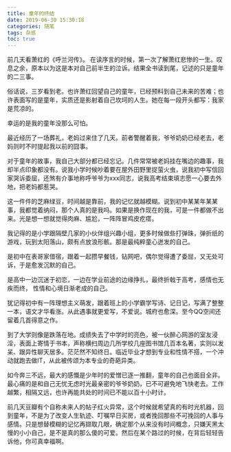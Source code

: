 ```yaml
---
title: 童年的终结
date: 2019-06-30 15:30:18
categories: 随笔
tags: 杂感
toc: true
---
```

前几天看萧红的《呼兰河传》。 在读序言的时候，第一次了解萧红悲惨的一生。叹息之余，原本以为这是本对自己前半生的泣诉。结果全书读到尾，记述的只是童年的二三事。

俗话说，三岁看到老。也许萧红回望自己的童年，已经预料到自己未来的苦难；也许表面写的是童年，实质还是影射着自己坎坷的人生。她在每一段开头都写：我家是荒凉的。

幸运的是我的童年没那么可怕。

最近经历了一场葬礼，老妈过来住了几天。前者警醒着我，爷爷奶奶已经老去，老妈则时不时提起我以前的囧事。

对于童年的故事，我自己大部分都已经忘记。几件常常被老妈挂在嘴边的趣事，我却半点印象都没有。说我小学时候吵着要在屋外田野里捉萤火虫，说我初中写信回家哭诉委屈，还煞有介事地称呼爷爷为xxx同志，说我高考结束填志愿一心要去外地，把老妈都惹哭。

这一件件的芝麻绿豆，时间越是靠前，我的记忆就越模糊。说到初中某某年某某事，我都觉着纳闷，那个人真的是我吗。如果是换作现在的我，可是一件都做不出来。光是想一想就觉得肉麻、尴尬，一阵阵冒鸡皮疙瘩。

我记得的是小学跟隔壁几家的小伙伴组兴趣小组，更多时候做些打弹珠，弹折纸的游戏，玩到太阳落山，颇有点放浪形骸。那是最纯粹童心迸发的自己。

是初中在表哥家借宿，跟着一起攒早餐钱，钻网吧，偶尔觉得遭了委屈，又无处可诉，于是愈发沉默的自己。

是高中一边沉迷于初恋，一边在学业前途的边缘挣扎，最终折戟于高考，感情也无疾而终， 性情和心境日渐老成的自己。

犹记得初中有一阵理想主义萌发，跟着班上的小学霸学写诗、记日记，写满了整整一本，语文才华看涨。从此遇事就更爱写，不爱说。城府也愈深。至今QQ空间还留着几首得意之作。

到了大学则像是跌落在地。成绩失去了中学时的亮色，被一伙醉心网游的室友浸淫，表面上寄情于书本，声称横扫周边几所学校几座图书馆几百本名著，实则以发呆、跟异性聊天居多。茫茫然不知终日。临近毕业才想到专业和性情不搭，一个冲动就跑去做IT，从此被传颂为本专业的奇葩异类。

如今奔三不远，最大的感慨是少年时的爱憎已逐一推翻，童年的自己也面目全非。最心痛的是和自己无忧无虑时光最亲密的爷爷奶奶，已不可避免地飞快老去。工作越繁，相隔又远，也许再能共处的时间已不能以百十小时计。

前几天豆瓣有个自称未来人的帖子红火异常，这个时候就希望真的有时光机器，回到童年，不是为了改变人生轨迹、叮嘱早日买房，或者挽回那些不可挽回的人事与感情。只是想替模糊的记忆再撷取几眼，确定那个从来没有时间概念，只嫌天黑太慢的小小自己，是不是真的那么傻的可爱。然后在某个路过的时候，在背后轻轻告诉他，你可真幸福啊。